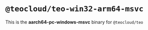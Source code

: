 # `@teocloud/teo-win32-arm64-msvc`

This is the **aarch64-pc-windows-msvc** binary for `@teocloud/teo`
